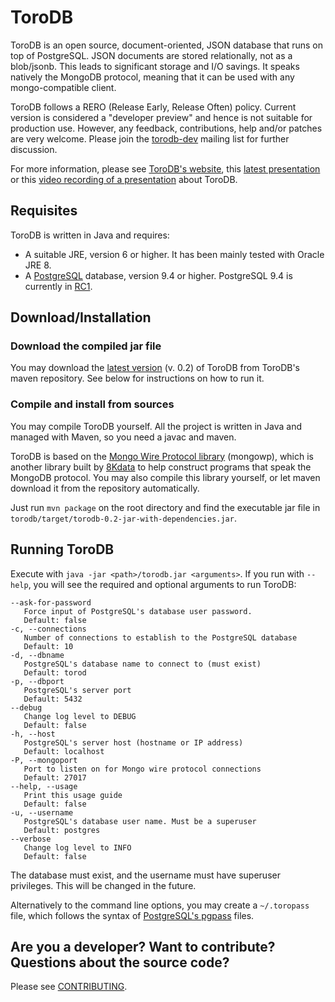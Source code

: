 # ToroDB

ToroDB is an open source, document-oriented, JSON database that runs on top of PostgreSQL. JSON documents are stored relationally, not as a blob/jsonb. This leads to significant storage and I/O savings. It speaks natively the MongoDB protocol, meaning that it can be used with any mongo-compatible client.

ToroDB follows a RERO (Release Early, Release Often) policy. Current version is considered a "developer preview" and hence is not suitable for production use. However, any feedback, contributions, help and/or patches are very welcome. Please join the [torodb-dev][8] mailing list for further discussion.

For more information, please see [ToroDB's website][1], this [latest presentation][7] or this [video recording of a presentation][11] about ToroDB.


## Requisites

ToroDB is written in Java and requires:

* A suitable JRE, version 6 or higher. It has been mainly tested with Oracle JRE 8.
* A [PostgreSQL][2] database, version 9.4 or higher. PostgreSQL 9.4 is currently in [RC1][9].


## Download/Installation

### Download the compiled jar file

You may download the [latest version][3] (v. 0.2) of ToroDB from ToroDB's maven repository. See below for instructions on how to run it.


### Compile and install from sources

You may compile ToroDB yourself. All the project is written in Java and managed with Maven, so you need a javac and maven.

ToroDB is based on the [Mongo Wire Protocol library][5] (mongowp), which is another library built by [8Kdata][6] to help construct programs that speak the MongoDB protocol. You may also compile this library yourself, or let maven download it from the repository automatically.

Just run `mvn package` on the root directory and find the executable jar file in `torodb/target/torodb-0.2-jar-with-dependencies.jar`.


## Running ToroDB

Execute with `java -jar <path>/torodb.jar <arguments>`. If you run with `--help`, you will see the required and optional arguments to run ToroDB:

    --ask-for-password
       Force input of PostgreSQL's database user password.
       Default: false
    -c, --connections
       Number of connections to establish to the PostgreSQL database
       Default: 10
    -d, --dbname
       PostgreSQL's database name to connect to (must exist)
       Default: torod
    -p, --dbport
       PostgreSQL's server port
       Default: 5432
    --debug
       Change log level to DEBUG
       Default: false
    -h, --host
       PostgreSQL's server host (hostname or IP address)
       Default: localhost
    -P, --mongoport
       Port to listen on for Mongo wire protocol connections
       Default: 27017
    --help, --usage
       Print this usage guide
       Default: false
    -u, --username
       PostgreSQL's database user name. Must be a superuser
       Default: postgres
    --verbose
       Change log level to INFO
       Default: false

The database must exist, and the username must have superuser privileges. This will be changed in the future.

Alternatively to the command line options, you may create a `~/.toropass` file, which follows the syntax of [PostgreSQL's pgpass][4] files.


## Are you a developer? Want to contribute? Questions about the source code?

Please see [CONTRIBUTING][10].



[1]: http://www.torodb.com
[2]: http://www.postgresql.org
[3]: http://maven.torodb.com/jar/com/torodb/torodb/0.2/torodb.jar
[4]: http://www.postgresql.org/docs/9.3/static/libpq-pgpass.html
[5]: https://github.com/8kdata/mongowp
[6]: http://www.8kdata.com
[7]: http://www.slideshare.net/8kdata/big-dataspain2014-torodbbridgebetweennosqlandrelational
[8]: https://groups.google.com/forum/#!forum/torodb-dev
[9]: http://www.postgresql.org/download/
[10]: https://github.com/torodb/torodb/blob/master/CONTRIBUTING.md
[11]: http://www.bigdataspain.org/2014/conference/new-open-source-database-a-bridge-between-the-nosql-and-relational-worlds
